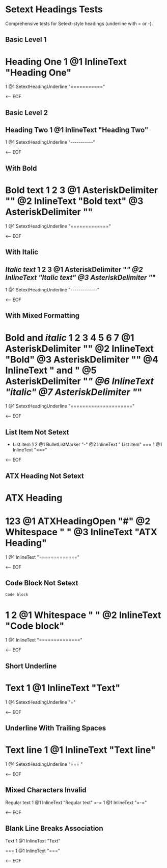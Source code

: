 # Setext Headings Tests

Comprehensive tests for Setext-style headings (underline with = or -).

## Basic Level 1

Heading One
1
@1 InlineText "Heading One"
===========
1
@1 SetextHeadingUnderline "==========="

<-- EOF

## Basic Level 2

Heading Two
1
@1 InlineText "Heading Two"
-----------
1
@1 SetextHeadingUnderline "-----------"

<-- EOF

## With Bold

**Bold text**
1 2         3
@1 AsteriskDelimiter "**"
@2 InlineText "Bold text"
@3 AsteriskDelimiter "**"
=============
1
@1 SetextHeadingUnderline "============="

<-- EOF

## With Italic

*Italic text*
1 2          3
@1 AsteriskDelimiter "*"
@2 InlineText "Italic text"
@3 AsteriskDelimiter "*"
-------------
1
@1 SetextHeadingUnderline "-------------"

<-- EOF

## With Mixed Formatting

**Bold** and *italic*
1 2    3 4   5 6     7
@1 AsteriskDelimiter "**"
@2 InlineText "Bold"
@3 AsteriskDelimiter "**"
@4 InlineText " and "
@5 AsteriskDelimiter "*"
@6 InlineText "italic"
@7 AsteriskDelimiter "*"
=====================
1
@1 SetextHeadingUnderline "====================="

<-- EOF

## List Item Not Setext

- List item
1 2
@1 BulletListMarker "-"
@2 InlineText " List item"
===
1
@1 InlineText "==="

<-- EOF

## ATX Heading Not Setext

# ATX Heading
123
@1 ATXHeadingOpen "#"
@2 Whitespace " "
@3 InlineText "ATX Heading"
=============
1
@1 InlineText "============="

<-- EOF

## Code Block Not Setext

    Code block
1   2
@1 Whitespace "    "
@2 InlineText "Code block"
==============
1
@1 InlineText "=============="

<-- EOF

## Short Underline

Text
1
@1 InlineText "Text"
=
1
@1 SetextHeadingUnderline "="

<-- EOF

## Underline With Trailing Spaces

Text line
1
@1 InlineText "Text line"
===    
1
@1 SetextHeadingUnderline "===    "

<-- EOF

## Mixed Characters Invalid

Regular text
1
@1 InlineText "Regular text"
=-=
1
@1 InlineText "=-="

<-- EOF

## Blank Line Breaks Association

Text
1
@1 InlineText "Text"

===
1
@1 InlineText "==="

<-- EOF
